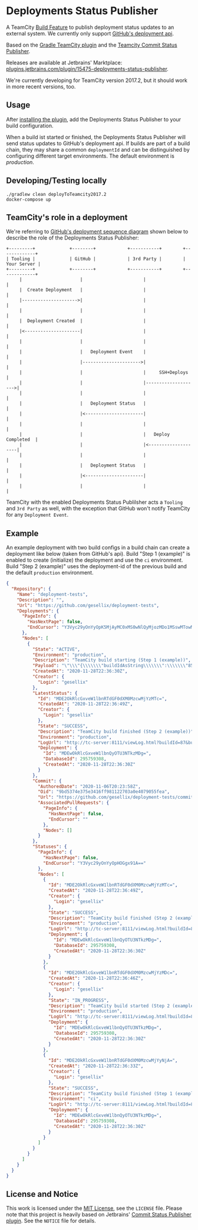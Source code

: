# Deployments Status Publisher

A TeamCity [Build Feature](https://www.jetbrains.com/help/teamcity/adding-build-features.html) to publish deployment status updates to an external system.
We currently only support [GitHub's deployment api](https://docs.github.com/en/free-pro-team@latest/rest/reference/repos#deployments).  

Based on the [Gradle TeamCity plugin](https://github.com/rodm/gradle-teamcity-plugin) and the [Teamcity Commit Status Publisher](https://github.com/JetBrains/commit-status-publisher).

Releases are available at Jetbrains' Marktplace: [plugins.jetbrains.com/plugin/15475-deployments-status-publisher](https://plugins.jetbrains.com/plugin/15475-deployments-status-publisher).

We're currently developing for TeamCity version 2017.2, but it should work in more recent versions, too.

## Usage

After [installing the plugin](https://www.jetbrains.com/help/teamcity/installing-additional-plugins.html),
add the Deployments Status Publisher to your build configuration.

When a build ist started or finished, the Deployments Status Publisher will send status updates
to GitHub's deployment api. If builds are part of a build chain, they may share a common `deploymentId`
and can be distinguished by configuring different target environments. The default environment is _production_.

## Developing/Testing locally

```shell script
./gradlew clean deployToTeamcity2017.2
docker-compose up
```

## TeamCity's role in a deployment

We're referring to [GitHub's deployment sequence diagram](https://docs.github.com/en/free-pro-team@latest/rest/reference/repos#deployments)
shown below to describe the role of the Deployments Status Publisher:

```
+---------+             +--------+            +-----------+        +-------------+
| Tooling |             | GitHub |            | 3rd Party |        | Your Server |
+---------+             +--------+            +-----------+        +-------------+
     |                      |                       |                     |
     |  Create Deployment   |                       |                     |
     |--------------------->|                       |                     |
     |                      |                       |                     |
     |  Deployment Created  |                       |                     |
     |<---------------------|                       |                     |
     |                      |                       |                     |
     |                      |   Deployment Event    |                     |
     |                      |---------------------->|                     |
     |                      |                       |     SSH+Deploys     |
     |                      |                       |-------------------->|
     |                      |                       |                     |
     |                      |   Deployment Status   |                     |
     |                      |<----------------------|                     |
     |                      |                       |                     |
     |                      |                       |   Deploy Completed  |
     |                      |                       |<--------------------|
     |                      |                       |                     |
     |                      |   Deployment Status   |                     |
     |                      |<----------------------|                     |
     |                      |                       |                     |
```

TeamCity with the enabled Deployments Status Publilsher acts a `Tooling` and `3rd Party` as well,
with the exception that GitHub won't notify TeamCity for any `Deployment Event`.

## Example

An example deployment with two build configs in a build chain can create a deployment like below (taken from GitHub's api).
Build "Step 1 (example)" is enabled to create (initialize) the deployment and use the `ci` environment.
Build "Step 2 (example)" uses the deployment-id of the previous build and the default `production` environment.

```json
{
  "Repository": {
    "Name": "deployment-tests",
    "Description": "",
    "Url": "https://github.com/gesellix/deployment-tests",
    "Deployments": {
      "PageInfo": {
        "HasNextPage": false,
        "EndCursor": "Y3Vyc29yOnYyOpK5MjAyMC0xMS0wNlQyMjozMDo1MSswMTowMM4RJj7h"
      },
      "Nodes": [
        {
          "State": "ACTIVE",
          "Environment": "production",
          "Description": "TeamCity build starting (Step 1 (example))",
          "Payload": "\"\\\"{\\\\\\\"buildIdAsString\\\\\\\":\\\\\\\"85\\\\\\\"}\\\"\"",
          "CreatedAt": "2020-11-28T22:36:30Z",
          "Creator": {
            "Login": "gesellix"
          },
          "LatestStatus": {
            "Id": "MDE2OkRlcGxveW1lbnRTdGF0dXM0MzcwMjYzMTc=",
            "CreatedAt": "2020-11-28T22:36:49Z",
            "Creator": {
              "Login": "gesellix"
            },
            "State": "SUCCESS",
            "Description": "TeamCity build finished (Step 2 (example))",
            "Environment": "production",
            "LogUrl": "http://tc-server:8111/viewLog.html?buildId=87&buildTypeId=Example_Step2",
            "Deployment": {
              "Id": "MDEwOkRlcGxveW1lbnQyOTU3NTkzMDg=",
              "DatabaseId": 295759308,
              "CreatedAt": "2020-11-28T22:36:30Z"
            }
          },
          "Commit": {
            "AuthoredDate": "2020-11-06T20:23:58Z",
            "Oid": "9bd5374e375e3416ff981122703a0e4079055fea",
            "Url": "https://github.com/gesellix/deployment-tests/commit/9bd5374e375e3416ff981122703a0e4079055fea",
            "AssociatedPullRequests": {
              "PageInfo": {
                "HasNextPage": false,
                "EndCursor": ""
              },
              "Nodes": []
            }
          },
          "Statuses": {
            "PageInfo": {
              "HasNextPage": false,
              "EndCursor": "Y3Vyc29yOnYyOpHOGgx91A=="
            },
            "Nodes": [
              {
                "Id": "MDE2OkRlcGxveW1lbnRTdGF0dXM0MzcwMjYzMTc=",
                "CreatedAt": "2020-11-28T22:36:49Z",
                "Creator": {
                  "Login": "gesellix"
                },
                "State": "SUCCESS",
                "Description": "TeamCity build finished (Step 2 (example))",
                "Environment": "production",
                "LogUrl": "http://tc-server:8111/viewLog.html?buildId=87&buildTypeId=Example_Step2",
                "Deployment": {
                  "Id": "MDEwOkRlcGxveW1lbnQyOTU3NTkzMDg=",
                  "DatabaseId": 295759308,
                  "CreatedAt": "2020-11-28T22:36:30Z"
                }
              },
              {
                "Id": "MDE2OkRlcGxveW1lbnRTdGF0dXM0MzcwMjYzMDc=",
                "CreatedAt": "2020-11-28T22:36:46Z",
                "Creator": {
                  "Login": "gesellix"
                },
                "State": "IN_PROGRESS",
                "Description": "TeamCity build started (Step 2 (example))",
                "Environment": "production",
                "LogUrl": "http://tc-server:8111/viewLog.html?buildId=87&buildTypeId=Example_Step2",
                "Deployment": {
                  "Id": "MDEwOkRlcGxveW1lbnQyOTU3NTkzMDg=",
                  "DatabaseId": 295759308,
                  "CreatedAt": "2020-11-28T22:36:30Z"
                }
              },
              {
                "Id": "MDE2OkRlcGxveW1lbnRTdGF0dXM0MzcwMjYyNjA=",
                "CreatedAt": "2020-11-28T22:36:33Z",
                "Creator": {
                  "Login": "gesellix"
                },
                "State": "SUCCESS",
                "Description": "TeamCity build finished (Step 1 (example))",
                "Environment": "ci",
                "LogUrl": "http://tc-server:8111/viewLog.html?buildId=85&buildTypeId=Example_Step1",
                "Deployment": {
                  "Id": "MDEwOkRlcGxveW1lbnQyOTU3NTkzMDg=",
                  "DatabaseId": 295759308,
                  "CreatedAt": "2020-11-28T22:36:30Z"
                }
              }
            ]
          }
        }
      ]
    }
  }
}
```

## License and Notice

This work is licensed under the [MIT License](https://opensource.org/licenses/MIT), see the `LICENSE` file.
Please note that this project is heavily based on Jetbrains' [Commit Status Publisher plugin](https://github.com/JetBrains/commit-status-publisher). See the `NOTICE` file for details.
